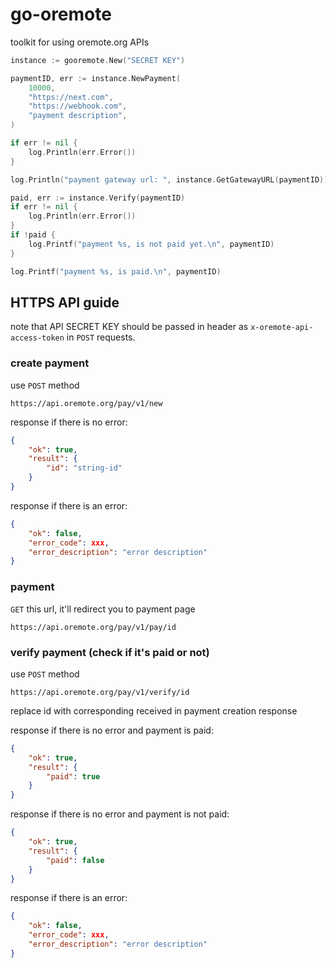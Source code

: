 # go-oremote

toolkit for using oremote.org APIs

```go
instance := gooremote.New("SECRET KEY")

paymentID, err := instance.NewPayment(
    10000,
    "https://next.com",
    "https://webhook.com",
    "payment description",
)

if err != nil {
    log.Println(err.Error())
}

log.Println("payment gateway url: ", instance.GetGatewayURL(paymentID))

paid, err := instance.Verify(paymentID)
if err != nil {
    log.Println(err.Error())
}
if !paid {
    log.Printf("payment %s, is not paid yet.\n", paymentID)
}

log.Printf("payment %s, is paid.\n", paymentID)
```

## HTTPS API guide

note that API SECRET KEY should be passed in header as `x-oremote-api-access-token` in `POST` requests.
### create payment
use `POST` method
```
https://api.oremote.org/pay/v1/new
```
response if there is no error:
```json
{
    "ok": true,
    "result": {
        "id": "string-id"
    }
}
```

response if there is an error:
```json
{
    "ok": false,
    "error_code": xxx,
    "error_description": "error description"
}
```

### payment 
`GET` this url, it'll redirect you to payment page
```
https://api.oremote.org/pay/v1/pay/id
```

### verify payment (check if it's paid or not)
use `POST` method
```
https://api.oremote.org/pay/v1/verify/id
```
replace id with corresponding received in payment creation response

response if there is no error and payment is paid:
```json
{
    "ok": true,
    "result": {
        "paid": true
    }
}
```

response if there is no error and payment is not paid:
```json
{
    "ok": true,
    "result": {
        "paid": false
    }
}
```

response if there is an error:
```json
{
    "ok": false,
    "error_code": xxx,
    "error_description": "error description"
}
```